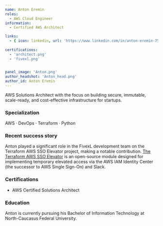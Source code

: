```yaml
---
name: Anton Eremin
roles:
  - AWS Cloud Engineer 
information:
  - Certified AWS Architect

links:
  - { icon: linkedin, url: 'https://www.linkedin.com/in/anton-eremin-75aab725a/' }
 
certifications:
  - 'architect.png'
  - 'fivexl.png'
 

panel_image: 'Anton.png'
author_headshot: 'Anton_head.png'
author_id: Anton Eremin
---
```

AWS Solutions Architect with the focus on building secure, immutable, scale-ready, and cost-effective infrastructure for startups.
### Specialization
AWS · DevOps · Terraform · Python

### Recent success story
Anton played a significant role in the FivexL development team on the Terraform AWS SSO Elevator project, making a notable contribution.
[The Terraform AWS SSO Elevator](https://github.com/fivexl/terraform-aws-sso-elevator) is an open-source module designed for implementing temporary elevated access via the AWS IAM Identity Center (the successor to AWS Single Sign-On) and Slack.

### Certifications
- AWS Certified Solutions Architect

### Education
Anton is currently pursuing his Bachelor of Information Technology at North-Caucasus Federal University.

 


